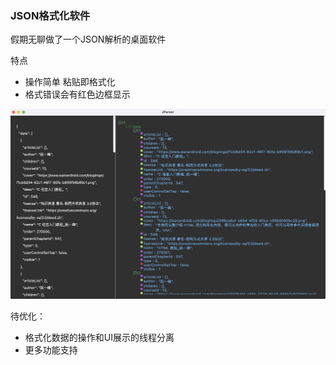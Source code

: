 ### JSON格式化软件
假期无聊做了一个JSON解析的桌面软件

特点
- 操作简单 粘贴即格式化
- 格式错误会有红色边框显示


![图片](images/image1.png)


待优化：
- 格式化数据的操作和UI展示的线程分离
- 更多功能支持 